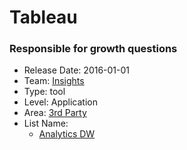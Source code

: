 # Tableau
### Responsible for growth questions
* Release Date: 2016-01-01
* Team: [Insights](../teams/insights.md)
* Type: tool
* Level: Application
* Area: [3rd Party](../areas/3rd-party.png)
* List Name:
  * [Analytics DW](analytics-dw.md)
